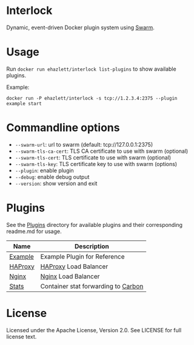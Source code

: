# Interlock
Dynamic, event-driven Docker plugin system using [Swarm](https://github.com/docker/swarm).

# Usage
Run `docker run ehazlett/interlock list-plugins` to show available plugins.

Example:

`docker run -P ehazlett/interlock -s tcp://1.2.3.4:2375 --plugin example start`

# Commandline options

- `--swarm-url`: url to swarm (default: tcp://127.0.0.1:2375)
- `--swarm-tls-ca-cert`: TLS CA certificate to use with swarm (optional)
- `--swarm-tls-cert`: TLS certificate to use with swarm (optional)
- `--swarm-tls-key`: TLS certificate key to use with swarm (options)
- `--plugin`: enable plugin
- `--debug`: enable debug output
- `--version`: show version and exit

# Plugins
See the [Plugins](https://github.com/ehazlett/interlock/tree/master/plugins)
directory for available plugins and their corresponding readme.md for usage.

| Name | Description |
|-----|-----|
| [Example](https://github.com/ehazlett/interlock/tree/master/plugins/example) | Example Plugin for Reference|
| [HAProxy](https://github.com/ehazlett/interlock/tree/master/plugins/haproxy) | [HAProxy](http://www.haproxy.org/) Load Balancer |
| [Nginx](https://github.com/ehazlett/interlock/tree/master/plugins/nginx) | [Nginx](http://nginx.org) Load Balancer |
| [Stats](https://github.com/ehazlett/interlock/tree/master/plugins/stats) | Container stat forwarding to [Carbon](http://graphite.wikidot.com/carbon) |

# License
Licensed under the Apache License, Version 2.0. See LICENSE for full license text.
